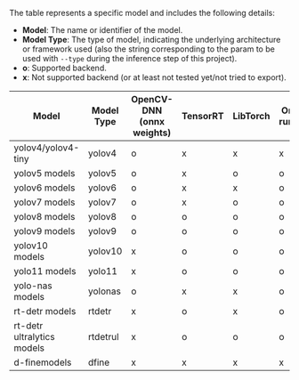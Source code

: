 
The table represents a specific model and includes the following details:

- **Model**: The name or identifier of the model.
- **Model Type**: The type of model, indicating the underlying architecture or framework used (also the string corresponding to the param to be used with ``--type`` during the inference step of this project).
- **o**: Supported backend.
- **x**: Not supported backend (or at least not tested yet/not tried to export).


| Model                                              | Model Type | OpenCV-DNN (onnx weights) | TensorRT | LibTorch | Onnx-runtime  | OpenVino | Libtensorflow |
|----------------------------------------------------|------------|------------|----------|----------|--------------|-----------|-----------|
| yolov4/yolov4-tiny                                 | yolov4     | o          | x        | x        | x            | x         | x         | 
| yolov5 models                                      | yolov5     | o          | x        | o        | o            | o         | x         |
| yolov6 models                                      | yolov6     | o          | x        | x        | o            | x         | x         |
| yolov7 models                                      | yolov7     | o          | x        | o        | o            | x         | x         |
| yolov8 models                                      | yolov8     | o          | o        | o        | o            | o         | o         |
| yolov9 models                                      | yolov9     | o          | o        | o        | o            | x         | x         |
| yolov10 models                                     | yolov10    | x          | o        | o        | o            | o         | o         |
| yolo11 models                                      | yolo11     | x          | o        | o        | o            | x         | x         |
| yolo-nas models                                    | yolonas    | o          | x        | x        | o            | x         | x         |
| rt-detr models                                     | rtdetr     | x          | o        | x        | o            | x         | x         |
| rt-detr ultralytics models                         | rtdetrul   | x          | o        | o        | o            | x         | x         |
| d-finemodels                                       | dfine      | x          | x        | x        | x            | o         | x         |

